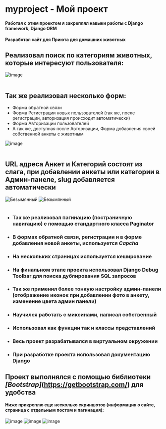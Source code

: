 # myproject - Мой проект 
#### Работая с этим проектом я закреплял навыки работы с Django framework, Django ORM
#### Разработал сайт для Приюта для домашних животных
## Реализовал поиск по категориям животных, которые интересуют пользователя:
![image](https://user-images.githubusercontent.com/108910572/209527029-b9890d6d-2a6a-44db-bcef-7bf193e26363.png)
<br/>
<br/>
## Так же реализовал несколько форм:
- Форма обратной связи
- Форма Регистрации новых пользователей (так же, после регистрации, авторизация происходит автоматически)
- Форма Авторизации пользователей
- А так же, доступная после Авторизации, Форма добавления своей собственной анкеты с животным

![image](https://user-images.githubusercontent.com/108910572/209527752-dc2de1d9-ab34-4eb1-9f7c-a7b7eef94835.png)
<br/>
<br/>
## URL адреса Анкет и Категорий состоят из слага, при добавлении анкеты или категории в Админ-панеле, slug добавляется автоматически
![Безымянный](https://user-images.githubusercontent.com/108910572/209529473-cc9b8b62-dfd3-4ce2-a39b-897be3750eda.png)
![Безымянный](https://user-images.githubusercontent.com/108910572/209529709-93396402-ee27-4c21-b19b-79d84f23fd28.png)
<br/>
<br/>
- ### Так же реализовал пагинацию (постраничную навигацию) с помощью стандартного класса Paginator
- ### В формах обратной связи, регистрации и в форме добавления новой анкеты, используется *Capcha*
- ### На нескольких страницах используется кеширование
- ### На финальном этапе проекта использовал Django Debug Toolbar для поиска дублирования SQL запросов 
- ### Так же применил более тонкую настройку админ-панели (отображение иконок при добавлении фото в анкету, изменение цвета админ панели)
- ### Научился работать с миксинами, написал собственный
- ### Использовал как функции так и классы представлений
- ### Весь проект разрабатывался в виртуальном окружении
- ### При разработке проекта использовал документацию [Django](https://docs.djangoproject.com/en/4.1/)

## Проект выполнялся с помощью библиотеки *[Bootstrap]*(https://getbootstrap.com/) для удобства
#### Ниже прикреплю еще несколько скриншотов (информация о сайте, страница с отдельным постом и пагинация):
![image](https://user-images.githubusercontent.com/108910572/209533490-f03cbe38-dec3-413c-881d-5a77adf355b0.png)
![image](https://user-images.githubusercontent.com/108910572/209533608-328ac98c-c9f7-4cf1-9aa1-800cc90052b7.png)
![image](https://user-images.githubusercontent.com/108910572/209533644-684132ed-3933-453e-8f75-36385f6a35bf.png)


